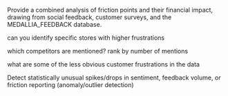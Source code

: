 Provide a combined analysis of friction points and their financial impact, drawing from social feedback, customer surveys, and the MEDALLIA_FEEDBACK database.

can you identify specific stores with higher frustrations

which competitors are mentioned? rank by number of mentions

what are some of the less obvious customer frustrations in the data

Detect statistically unusual spikes/drops in sentiment, feedback volume, or friction reporting (anomaly/outlier detection)
